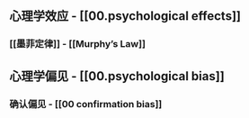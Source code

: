 ## 心理学效应 - [[00.psychological effects]]

### [[墨菲定律]] - [[Murphy’s Law]]


## 心理学偏见 - [[00.psychological bias]]

### 确认偏见 - [[00 confirmation bias]]
